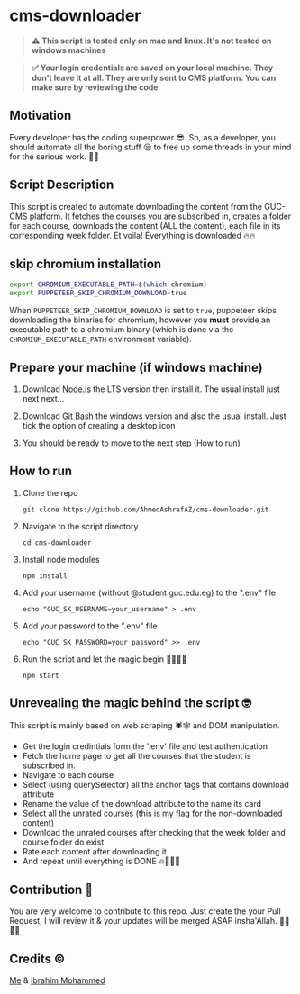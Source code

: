 # cms-downloader

> **⚠️ This script is tested only on mac and linux. It's not tested on windows machines**

> **✅ Your login credentials are saved on your local machine. They don't leave it at all. They are only sent to CMS platform. You can make sure by reviewing the code**

## Motivation

Every developer has the coding superpower 😎. So, as a developer, you should automate all the boring stuff 😪 to free up some threads in your mind for the serious work. 👀🤓

## Script Description

This script is created to automate downloading the content from the GUC-CMS platform. It fetches the courses you are subscribed in, creates a folder for each course, downloads the content (ALL the content), each file in its corresponding week folder. Et voila! Everything is downloaded 🔥🔥
## skip chromium installation 
```bash
export CHROMIUM_EXECUTABLE_PATH=$(which chromium)
export PUPPETEER_SKIP_CHROMIUM_DOWNLOAD=true
```
When `PUPPETEER_SKIP_CHROMIUM_DOWNLOAD` is set to `true`, puppeteer skips downloading the binaries for chromium, however you **must** provide an executable path to a chromium binary (which is done via the `CHROMIUM_EXECUTABLE_PATH` environment variable).

## Prepare your machine (if windows machine)

1. Download [Node.js](https://nodejs.org/en/) the LTS version then install it. The usual install just next next...

2. Download [Git Bash](https://git-scm.com/downloads) the windows version and also the usual install. Just tick the option of creating a desktop icon

3. You should be ready to move to the next step (How to run)

## How to run

1. Clone the repo

   ```
   git clone https://github.com/AhmedAshrafAZ/cms-downloader.git
   ```

2. Navigate to the script directory

   ```
   cd cms-downloader
   ```

3. Install node modules

   ```
   npm install
   ```

4. Add your username (without @student.guc.edu.eg) to the ".env" file

   ```
   echo "GUC_SK_USERNAME=your_username" > .env
   ```

5. Add your password to the ".env" file

   ```
   echo "GUC_SK_PASSWORD=your_password" >> .env
   ```

6. Run the script and let the magic begin 🎩🎩🔥🔥
   ```
   npm start
   ```

## Unrevealing the magic behind the script 🤓

This script is mainly based on web scraping 🕷🕸 and DOM manipulation.

- Get the login credintials form the '.env' file and test authentication
- Fetch the home page to get all the courses that the student is subscribed in.
- Navigate to each course
- Select (using querySelector) all the anchor tags that contains download attribute
- Rename the value of the download attribute to the name its card
- Select all the unrated courses (this is my flag for the non-downloaded content)
- Download the unrated courses after checking that the week folder and course folder do exist
- Rate each content after downloading it.
- And repeat until everything is DONE 🔥🎩💪🏻

## Contribution 👀

You are very welcome to contribute to this repo. Just create the your Pull Request, I will review it & your updates will be merged ASAP insha'Allah. 💪🏻💪🏻

## Credits ©

[Me](https://github.com/AhmedAshrafAZ) & [Ibrahim Mohammed](https://github.com/IbrahimMohammed47)
